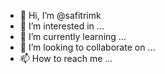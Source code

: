- 👋 Hi, I’m @safitrimk
- 👀 I’m interested in ...
- 🌱 I’m currently learning ...
- 💞️ I’m looking to collaborate on ...
- 📫 How to reach me ...

<!---
safitrimk/safitrimk is a ✨ special ✨ repository because its `README.md` (this file) appears on your GitHub profile.
You can click the Preview link to take a look at your changes.
--->
